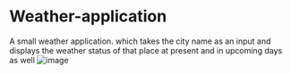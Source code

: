 # Weather-application
A small weather application. which takes the city name as an input and displays the weather status of that place at present and in upcoming days as well
![image](https://github.com/Vamsi4612/Weather-application/blob/master/Screenshot%20(31).png)
